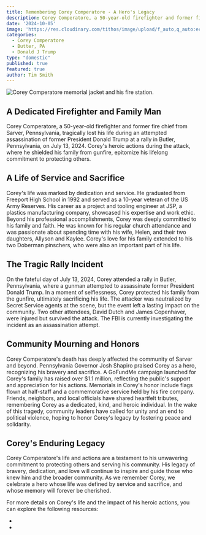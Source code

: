 ```yaml
---
title: Remembering Corey Comperatore - A Hero's Legacy
description: Corey Comperatore, a 50-year-old firefighter and former fire chief from Sarver, Pennsylvania, tragically lost his life during an attempted assassination of former President Donald Trump at a rally in Butler, Pennsylvania, on July 13, 2024. Corey's heroic actions during the attack, where he shielded his family from gunfire, epitomize his lifelong commitment to protecting others.
date: '2024-10-05'
image: 'https://res.cloudinary.com/tithos/image/upload/f_auto,q_auto:eco/v1728161471/Fire_House_Tribute_s9xyqg.webp'
categories:
  - Corey Comperatore
  - Butter, PA
  - Donald J Trump
type: "domestic"
published: true
featured: true
author: Tim Smith
---
```


<script>
  import { ExternalLink, Image } from '../lib';
</script>

<Image
  src="https://res.cloudinary.com/tithos/image/upload/f_auto,q_auto:eco/v1728161471/Fire_House_Tribute_s9xyqg.webp"
  alt="Corey Comperatore memorial jacket and his fire station."
/>

## A Dedicated Firefighter and Family Man

Corey Comperatore, a 50-year-old firefighter and former fire chief from Sarver, Pennsylvania, tragically lost his life during an attempted assassination of former President Donald Trump at a rally in Butler, Pennsylvania, on July 13, 2024. Corey's heroic actions during the attack, where he shielded his family from gunfire, epitomize his lifelong commitment to protecting others.

## A Life of Service and Sacrifice

Corey's life was marked by dedication and service. He graduated from Freeport High School in 1992 and served as a 10-year veteran of the US Army Reserves. His career as a project and tooling engineer at JSP, a plastics manufacturing company, showcased his expertise and work ethic. Beyond his professional accomplishments, Corey was deeply committed to his family and faith. He was known for his regular church attendance and was passionate about spending time with his wife, Helen, and their two daughters, Allyson and Kaylee. Corey's love for his family extended to his two Doberman pinschers, who were also an important part of his life.

## The Tragic Rally Incident

On the fateful day of July 13, 2024, Corey attended a rally in Butler, Pennsylvania, where a gunman attempted to assassinate former President Donald Trump. In a moment of selflessness, Corey protected his family from the gunfire, ultimately sacrificing his life. The attacker was neutralized by Secret Service agents at the scene, but the event left a lasting impact on the community. Two other attendees, David Dutch and James Copenhaver, were injured but survived the attack. The FBI is currently investigating the incident as an assassination attempt.

## Community Mourning and Honors

Corey Comperatore's death has deeply affected the community of Sarver and beyond. Pennsylvania Governor Josh Shapiro praised Corey as a hero, recognizing his bravery and sacrifice. A GoFundMe campaign launched for Corey's family has raised over $1.1 million, reflecting the public's support and appreciation for his actions. Memorials in Corey's honor include flags flown at half-staff and a commemorative service held by his fire company. Friends, neighbors, and local officials have shared heartfelt tributes, remembering Corey as a dedicated, kind, and heroic individual. In the wake of this tragedy, community leaders have called for unity and an end to political violence, hoping to honor Corey's legacy by fostering peace and solidarity.

## Corey's Enduring Legacy

Corey Comperatore's life and actions are a testament to his unwavering commitment to protecting others and serving his community. His legacy of bravery, dedication, and love will continue to inspire and guide those who knew him and the broader community. As we remember Corey, we celebrate a hero whose life was defined by service and sacrifice, and whose memory will forever be cherished.

For more details on Corey's life and the impact of his heroic actions, you can explore the following resources:

- <ExternalLink href="https://www.cbsnews.com/pittsburgh/news/trump-to-honor-family-corey-comperatore-butler-rally/" text="Sister of Corey Comperatore speaks out ahead of Trump's rally" />
- <ExternalLink href="https://www.youtube.com/watch?v=PFU6VZQi_8M" text="Family of Corey Comperatore, Elon Musk among guests at memorial" />

